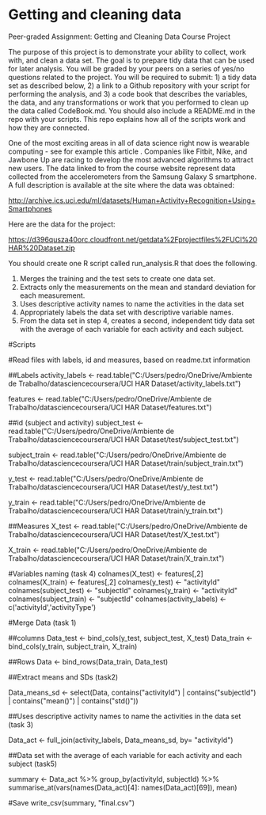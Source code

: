 # Getting and cleaning data
Peer-graded Assignment: Getting and Cleaning Data Course Project

The purpose of this project is to demonstrate your ability to collect, work with, and clean a data set. The goal is to prepare tidy data that can be used for later analysis. You will be graded by your peers on a series of yes/no questions related to the project. You will be required to submit: 1) a tidy data set as described below, 2) a link to a Github repository with your script for performing the analysis, and 3) a code book that describes the variables, the data, and any transformations or work that you performed to clean up the data called CodeBook.md. You should also include a README.md in the repo with your scripts. This repo explains how all of the scripts work and how they are connected.

One of the most exciting areas in all of data science right now is wearable computing - see for example this article . Companies like Fitbit, Nike, and Jawbone Up are racing to develop the most advanced algorithms to attract new users. The data linked to from the course website represent data collected from the accelerometers from the Samsung Galaxy S smartphone. A full description is available at the site where the data was obtained:

http://archive.ics.uci.edu/ml/datasets/Human+Activity+Recognition+Using+Smartphones

Here are the data for the project:

https://d396qusza40orc.cloudfront.net/getdata%2Fprojectfiles%2FUCI%20HAR%20Dataset.zip

You should create one R script called run_analysis.R that does the following.

1. Merges the training and the test sets to create one data set.
2. Extracts only the measurements on the mean and standard deviation for each measurement.
3. Uses descriptive activity names to name the activities in the data set
4. Appropriately labels the data set with descriptive variable names.
5. From the data set in step 4, creates a second, independent tidy data set with the average of each variable for each activity and each subject.

#Scripts

#Read files with labels, id and measures, based on readme.txt information 

##Labels
activity_labels <- read.table("C:/Users/pedro/OneDrive/Ambiente de Trabalho/datasciencecoursera/UCI HAR Dataset/activity_labels.txt")

features <- read.table("C:/Users/pedro/OneDrive/Ambiente de Trabalho/datasciencecoursera/UCI HAR Dataset/features.txt")


##id (subject and activity)
subject_test <- read.table("C:/Users/pedro/OneDrive/Ambiente de Trabalho/datasciencecoursera/UCI HAR Dataset/test/subject_test.txt")

subject_train <- read.table("C:/Users/pedro/OneDrive/Ambiente de Trabalho/datasciencecoursera/UCI HAR Dataset/train/subject_train.txt")

y_test <- read.table("C:/Users/pedro/OneDrive/Ambiente de Trabalho/datasciencecoursera/UCI HAR Dataset/test/y_test.txt")

y_train <- read.table("C:/Users/pedro/OneDrive/Ambiente de Trabalho/datasciencecoursera/UCI HAR Dataset/train/y_train.txt")

##Measures
X_test <- read.table("C:/Users/pedro/OneDrive/Ambiente de Trabalho/datasciencecoursera/UCI HAR Dataset/test/X_test.txt")

X_train <- read.table("C:/Users/pedro/OneDrive/Ambiente de Trabalho/datasciencecoursera/UCI HAR Dataset/train/X_train.txt")


#Variables naming (task 4)
colnames(X_test) <- features[,2]
colnames(X_train) <- features[,2]
colnames(y_test) <- "activityId"
colnames(subject_test) <- "subjectId"
colnames(y_train) <- "activityId"
colnames(subject_train) <- "subjectId"
colnames(activity_labels) <- c('activityId','activityType')

#Merge Data (task 1)

##columns
Data_test <- bind_cols(y_test, subject_test, X_test)
Data_train <- bind_cols(y_train, subject_train, X_train)

##Rows
Data <- bind_rows(Data_train, Data_test)

##Extract means and SDs (task2)

Data_means_sd <- select(Data, contains("activityId") | contains("subjectId") | 
                          contains("mean()") | contains("std()"))

##Uses descriptive activity names to name the activities in the data set (task 3)

Data_act <- full_join(activity_labels, Data_means_sd,  by= "activityId")

##Data set with the average of each variable for each activity and each subject (task5)

summary <- Data_act %>% group_by(activityId, subjectId) %>%
  summarise_at(vars(names(Data_act)[4]: names(Data_act)[69]), mean)

#Save
write_csv(summary, "final.csv")
